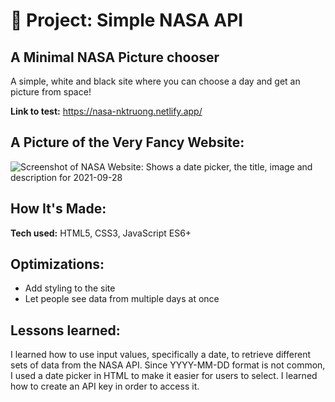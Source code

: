 # 🚀 Project: Simple NASA API

## A Minimal NASA Picture chooser

A simple, white and black site where you can choose a day and get an picture from space!

**Link to test:** https://nasa-nktruong.netlify.app/

## A Picture of the Very Fancy Website:
![Screenshot of NASA Website: Shows a date picker, the title, image and description for 2021-09-28](https://user-images.githubusercontent.com/88857875/135158062-7d95a578-62cf-418f-80b3-9e5d6d0d7885.png)


## How It's Made:

**Tech used:** HTML5, CSS3, JavaScript ES6+

## Optimizations:

* Add styling to the site
* Let people see data from multiple days at once

## Lessons learned:

I learned how to use input values, specifically a date, to retrieve different sets of data from the NASA API. Since YYYY-MM-DD format is not common, I used a date picker in HTML to make it easier for users to select. I learned how to create an API key in order to access it.
